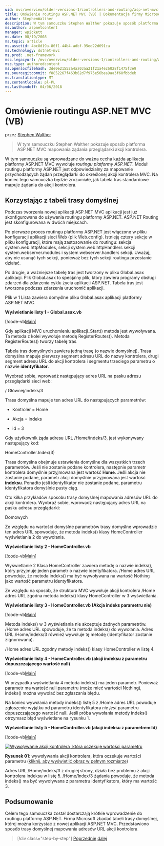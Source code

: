 ```yaml
---
uid: mvc/overview/older-versions-1/controllers-and-routing/asp-net-mvc-routing-overview-vb
title: Omówienie routingu ASP.NET MVC (VB) | Dokumentacja firmy Microsoft
author: StephenWalther
description: W tym samouczku Stephen Walther pokazuje sposób platforma ASP.NET MVC mapowania żądania przeglądarki akcji kontrolera.
ms.author: aspnetcontent
manager: wpickett
ms.date: 08/19/2008
ms.topic: article
ms.assetid: 4bc8d19a-80f1-44b4-adbf-95ed22d691ca
ms.technology: dotnet-mvc
ms.prod: .net-framework
msc.legacyurl: /mvc/overview/older-versions-1/controllers-and-routing/asp-net-mvc-routing-overview-vb
msc.type: authoredcontent
ms.openlocfilehash: 3de0e21552a4aa03aa21f21a4e26028f1475f3e9
ms.sourcegitcommit: f8852267f463b62d7f975e56bea9aa3f68fbbdeb
ms.translationtype: MT
ms.contentlocale: pl-PL
ms.lasthandoff: 04/06/2018
---
```

<a name="aspnet-mvc-routing-overview-vb"></a>Omówienie routingu ASP.NET MVC (VB)
====================
przez [Stephen Walther](https://github.com/StephenWalther)

> W tym samouczku Stephen Walther pokazuje sposób platforma ASP.NET MVC mapowania żądania przeglądarki akcji kontrolera.


W tym samouczku są wprowadzane do ważna cecha każda aplikacja platformy ASP.NET MVC wywołuje *routingu platformy ASP.NET*. Moduł routingu platformy ASP.NET jest odpowiedzialny za mapowanie przychodzących żądań przeglądarki do określonej akcji kontrolera MVC. Na koniec tego samouczka będzie zrozumiałe, jak tabela tras standardowe mapuje żądania do akcji kontrolera.

## <a name="using-the-default-route-table"></a>Korzystając z tabeli trasy domyślnej

Podczas tworzenia nowej aplikacji ASP.NET MVC aplikacji jest już skonfigurowana do używania routingu platformy ASP.NET. ASP.NET Routing jest skonfigurowana w dwóch miejscach.

Po pierwsze proces routingu platformy ASP.NET jest włączone w pliku konfiguracji aplikacji sieci Web (plik Web.config). Istnieją cztery sekcje w pliku konfiguracji, które mają zastosowanie do routingu: sekcja system.web.httpModules, sekcji system.web.httpHandlers sekcji system.webserver.modules i system.webserver.handlers sekcji. Uważaj, aby nie usunąć tych sekcji, ponieważ bez tych sekcji routingu przestanie działać.

Po drugie, a ważniejsze tabelę tras jest tworzony w pliku Global.asax aplikacji. Plik Global.asax to specjalny plik, który zawiera programy obsługi zdarzeń dla zdarzenia cyklu życia aplikacji ASP.NET. Tabela tras jest tworzona podczas zdarzenia uruchomić aplikacji.

Plik w 1 Lista zawiera domyślne pliku Global.asax aplikacji platformy ASP.NET MVC.

**Wyświetlanie listy 1 - Global.asax.vb**

[!code-vb[Main](asp-net-mvc-routing-overview-vb/samples/sample1.vb)]

Gdy aplikacji MVC uruchomieniu aplikacji\_Start() metoda jest wywoływana. Ta metoda z kolei wywołuje metodę RegisterRoutes(). Metoda RegisterRoutes() tworzy tabelę tras.

Tabela tras domyślnych zawiera jedną trasę (o nazwie domyślnej). Trasa domyślna mapuje pierwszy segment adresu URL do nazwy kontrolera, drugi segment adresu URL do akcji kontrolera i segmentu trzeciego parametru o nazwie **identyfikator**.

Wyobraź sobie, wprowadź następujący adres URL na pasku adresu przeglądarki sieci web:

/ Głównej/indeks/3

Trasa domyślna mapuje ten adres URL do następujących parametrów:

- Kontroler = Home

- Akcja = indeks

- id = 3

Gdy użytkownik żąda adresu URL /Home/indeks/3, jest wykonywany następujący kod:

HomeController.Index(3)

Trasa domyślna obejmuje ustawienia domyślne dla wszystkich trzech parametrów. Jeśli nie zostanie podane kontrolera, następnie parametr kontrolera domyślnie przyjmowana jest wartość **Home**. Jeśli akcja nie zostanie podane, parametr akcji domyślnie przyjmowana jest wartość **indeksu**. Ponadto jeśli identyfikator nie zostanie podane, parametru identyfikatora domyślnie pusty ciąg.

Oto kilka przykładów sposobu trasy domyślnej mapowania adresów URL do akcji kontrolera. Wyobraź sobie, wprowadź następujący adres URL na pasku adresu przeglądarki:

Domowych

Ze względu na wartości domyślne parametrów trasy domyślne wprowadzić ten adres URL spowoduje, że metoda indeks() klasy HomeController wyświetlania 2 do wywołania.

**Wyświetlanie listy 2 - HomeController.vb**

[!code-vb[Main](asp-net-mvc-routing-overview-vb/samples/sample2.vb)]

Wyświetlanie 2 Klasa HomeController zawiera metodę o nazwie indeks(), który przyjmuje jeden parametr o nazwie identyfikatora. /Home adres URL powoduje, że metoda indeks() ma być wywoływana na wartość Nothing jako wartość parametru identyfikatora.

Ze względu na sposób, że struktura MVC wywołuje akcji kontrolera /Home adres URL zgodna metoda indeks() klasy HomeController w 3 wyświetlania.

**Wyświetlanie listy 3 - HomeController.vb (Akcja indeks parametru nie)**

[!code-vb[Main](asp-net-mvc-routing-overview-vb/samples/sample3.vb)]

Metoda indeks() w 3 wyświetlania nie akceptuje żadnych parametrów. /Home adres URL spowoduje, że ta metoda indeks() do wywołania. Adres URL /Home/indeks/3 również wywołuje tę metodę (identyfikator zostanie zignorowana).

/Home adres URL zgodny metody indeks() klasy HomeController w listę 4.

**Wyświetlanie listy 4 - HomeController.vb (akcji indeksu z parametru dopuszczającego wartość null)**

[!code-vb[Main](asp-net-mvc-routing-overview-vb/samples/sample4.vb)]

W przypadku wyświetlania 4 metoda indeks() ma jeden parametr. Ponieważ parametr ma wartość null parametru (może mieć wartości Nothing), indeks() można wywołać bez zgłaszania błędu.

Na koniec wywołania metody indeks() listę 5 z /Home adres URL powoduje zgłoszenie wyjątku od parametru identyfikatora *nie jest* parametru dopuszczającego wartość null. Jeśli próba wywołania metody indeks() otrzymasz błąd wyświetlane na rysunku 1.

**Wyświetlanie listy 5 - HomeController.vb (akcji indeksu z parametrem Id)**

[!code-vb[Main](asp-net-mvc-routing-overview-vb/samples/sample5.vb)]


[![Wywoływanie akcji kontrolera, która oczekuje wartości parametru](asp-net-mvc-routing-overview-vb/_static/image1.jpg)](asp-net-mvc-routing-overview-vb/_static/image1.png)

**Rysunek 01**: wywoływania akcji kontrolera, która oczekuje wartości parametru ([kliknij, aby wyświetlić obraz w pełnym rozmiarze](asp-net-mvc-routing-overview-vb/_static/image2.png))


Adres URL /Home/indeks/3 z drugiej strony, działa bez problemu z akcji kontrolera indeksu w listę 5. /Home/Index/3 żądania powoduje, że metoda indeks() ma być wywoływana z parametru identyfikatora, który ma wartość 3.

## <a name="summary"></a>Podsumowanie

Celem tego samouczka został dostarczają krótkie wprowadzenie do routingu platformy ASP.NET. Firma Microsoft zbadać tabeli trasy domyślnej, której można korzystać z nowej aplikacji ASP.NET MVC. Przedstawiono sposób trasy domyślnej mapowania adresów URL akcji kontrolera.

> [!div class="step-by-step"]
> [Poprzednie](creating-an-action-cs.md)
> [dalej](understanding-action-filters-vb.md)
